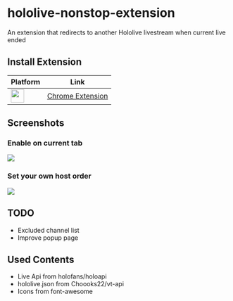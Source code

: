 hololive-nonstop-extension
===

An extension that redirects to another Hololive livestream when current live ended

## Install Extension

|Platform|Link|
|---|---|
|[<img src = "https://i.imgur.com/zv5G8Ly.png" width="30px">](https://chrome.google.com/webstore/detail/holo-nonstop-extension/inkmfkgkfcicnjingdpppdffmjeohppn)| [Chrome Extension](https://chrome.google.com/webstore/detail/holo-nonstop-extension/inkmfkgkfcicnjingdpppdffmjeohppn) |

## Screenshots

### Enable on current tab

![](https://i.imgur.com/xMdaTzf.jpg)

### Set your own host order

![](https://i.imgur.com/GApxYQS.jpg)

## TODO
- Excluded channel list
- Improve popup page

## Used Contents
- Live Api from holofans/holoapi
- hololive.json from Choooks22/vt-api
- Icons from font-awesome